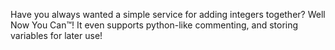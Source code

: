 Have you always wanted a simple service for adding integers together? Well Now You Can™️! It even supports python-like commenting, and storing variables for later use!
